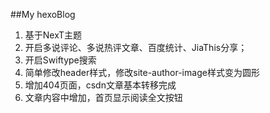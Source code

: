 ##My hexoBlog
1. 基于NexT主题
2. 开启多说评论、多说热评文章、百度统计、JiaThis分享；
3. 开启Swiftype搜索
4. 简单修改header样式，修改site-author-image样式变为圆形
5. 增加404页面，csdn文章基本转移完成
6. 文章内容中增加<!--more-->，首页显示阅读全文按钮